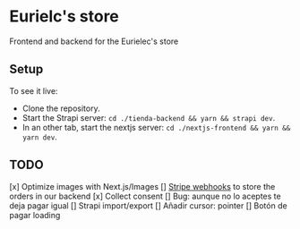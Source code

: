 # Eurielc's store

Frontend and backend for the Eurielec's store

## Setup

To see it live:

- Clone the repository.
- Start the Strapi server: `cd ./tienda-backend && yarn && strapi dev`.
- In an other tab, start the nextjs server: `cd ./nextjs-frontend && yarn && yarn dev`.

## TODO

[x] Optimize images with Next.js/Images
[] [Stripe webhooks](https://stripe.com/docs/payments/checkout/fulfill-orders) to store the orders in our backend
[x] Collect consent
    [] Bug: aunque no lo aceptes te deja pagar igual
[] Strapi import/export
[] Añadir cursor: pointer
[] Botón de pagar loading